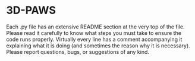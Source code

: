 # 3D-PAWS
Each .py file has an extensive README section at the very top of the file.
Please read it carefully to know what steps you must take to ensure the code runs properly.
Virtually every line has a comment accompanying it explaining what it is doing (and sometimes the reason why it is necessary).
Please report questions, bugs, or suggestions of any kind.
